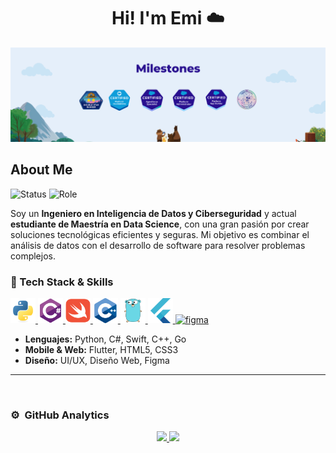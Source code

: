 <h1 align="center">Hi! I'm <a>Emi</a> ☁️</h1>
<img src="/banner.png">

<br>

## About Me

<p align="left">
  <img src="https://img.shields.io/badge/Status-Actively%20Learning-green?style=flat-square" alt="Status"/>
  <img src="https://img.shields.io/badge/Role-Associate%20Technical%20Consultant-blue?style=flat-square" alt="Role"/>
</p>

Soy un **Ingeniero en Inteligencia de Datos y Ciberseguridad** y actual **estudiante de Maestría en Data Science**, con una gran pasión por crear soluciones tecnológicas eficientes y seguras. Mi objetivo es combinar el análisis de datos con el desarrollo de software para resolver problemas complejos.

### 🚀 Tech Stack & Skills

<p align="left">
  <a href="https://www.python.org" target="_blank" rel="noreferrer"> <img src="https://raw.githubusercontent.com/devicons/devicon/master/icons/python/python-original.svg" alt="python" width="40" height="40"/> </a>
  <a href="https://dotnet.microsoft.com/" target="_blank" rel="noreferrer"> <img src="https://raw.githubusercontent.com/devicons/devicon/master/icons/csharp/csharp-original.svg" alt="csharp" width="40" height="40"/> </a>
  <a href="https://developer.apple.com/swift/" target="_blank" rel="noreferrer"> <img src="https://raw.githubusercontent.com/devicons/devicon/master/icons/swift/swift-original.svg" alt="swift" width="40" height="40"/> </a>
  <a href="https://www.cplusplus.com/" target="_blank" rel="noreferrer"> <img src="https://raw.githubusercontent.com/devicons/devicon/master/icons/cplusplus/cplusplus-original.svg" alt="cplusplus" width="40" height="40"/> </a>
  <a href="https://golang.org" target="_blank" rel="noreferrer"> <img src="https://raw.githubusercontent.com/devicons/devicon/master/icons/go/go-original.svg" alt="go" width="40" height="40"/> </a>
  <a href="https://flutter.dev" target="_blank" rel="noreferrer"> <img src="https://raw.githubusercontent.com/devicons/devicon/master/icons/flutter/flutter-original.svg" alt="flutter" width="40" height="40"/> </a>
  <a href="https://www.figma.com/" target="_blank" rel="noreferrer"> <img src="https://www.vectorlogo.zone/logos/figma/figma-icon.svg" alt="figma" width="40" height="40"/> </a>
</p>

- **Lenguajes:** Python, C#, Swift, C++, Go
- **Mobile & Web:** Flutter, HTML5, CSS3
- **Diseño:** UI/UX, Diseño Web, Figma

---

<br>

### ⚙️ &nbsp;GitHub Analytics

<p align="center">
<a href="https://github.com/emisalinas">
  <img height="150em" src="https://github-readme-stats-eight-theta.vercel.app/api?username=emisalinas&show_icons=true&theme=algolia&include_all_commits=true&count_private=true"/>
  <img height="150em" src="https://github-readme-stats-eight-theta.vercel.app/api/top-langs/?username=emisalinas&layout=compact&langs_count=8&theme=algolia"/>
</a>
</p>
